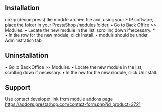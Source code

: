 Installation
--------

unzip (decompress) the module archive file and, using your FTP software, place the folder in your PrestaShop /modules folder.
• Go to Back Office >> Modules.
• Locate the new module in the list, scrolling down ifnecessary. *
• In the row for the new module, click Install.
• module should be under Administration tab

Uninstallation
---------

• Go to Back Office >> Modules.
• Locate the new module in the list, scrolling down if necessary.
• In the row for the new module, click Uninstall.

Support
--------

Use contact developer link from module addons page.
https://addons.prestashop.com/contact-form.php?id_product=3721
